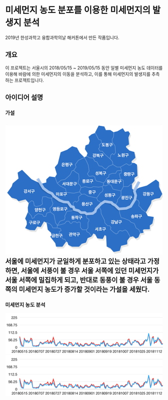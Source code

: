 # 미세먼지 농도 분포를 이용한 미세먼지의 발생지 분석

2019년 한성과학고 융합과학의날 해커톤에서 만든 작품입니다.

## 개요
이 프로젝트는 서울시의 2018/05/15 ~ 2019/05/15 동안 일별 미세먼지 농도 데이터를 이용해 바람에 의한 미세먼지의 이동을 분석하고, 이를 통해 미세먼지의 발생지를 추측하는 프로젝트입니다.

## 아이디어 설명
### 가설
![서울시 지도](서울지도.png)
서울에 미세먼지가 균일하게 분포하고 있는 상태라고 가정하면, 서울에 서풍이 불 경우 서울 서쪽에 있던 미세먼지가 서울 서쪽에 밀집하게 되고, 반대로 동풍이 불 경우 서울 동쪽의 미세먼지 농도가 증가할 것이라는 가설을 세웠다. 
-------
### 미세먼지 농도 분석
![18년5월~19년11월, 강동과 강서의 미세먼지 분포](여름.png)
![18년11월~19년5월, 강동과 강서의 미세먼지 분포](여름.png)
